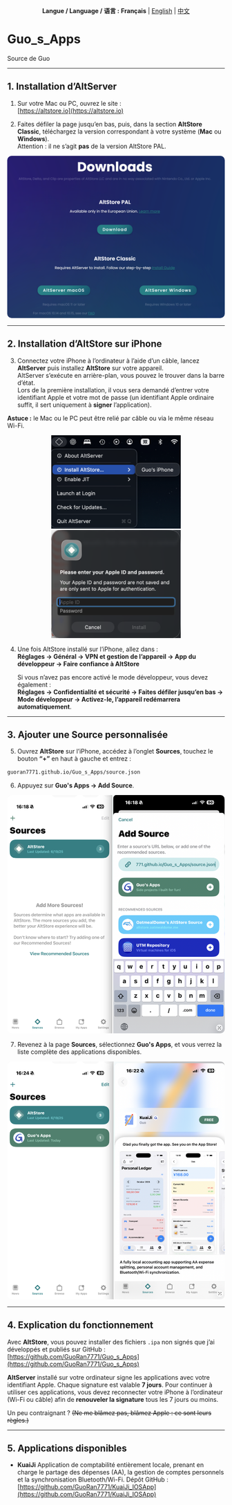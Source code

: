 <p align="center">
  <b>Langue / Language / 语言 :</b>
  <b>Français</b> |
  <a href="README.md">English</a> |
  <a href="README_CN.md">中文</a>
</p>

# Guo_s_Apps  
Source de Guo  

---

## 1. Installation d’AltServer

1. Sur votre Mac ou PC, ouvrez le site :  
   [https://altstore.io](https://altstore.io)

2. Faites défiler la page jusqu’en bas, puis, dans la section **AltStore Classic**, téléchargez la version correspondant à votre système (**Mac** ou **Windows**).  
   Attention : il ne s’agit **pas** de la version AltStore PAL.  

<p align="center">
  <img src="./assets/Source_assets/j1.png" alt="Exemple de page de téléchargement" style="border-radius:10px;">
</p>

---

## 2. Installation d’AltStore sur iPhone

3. Connectez votre iPhone à l’ordinateur à l’aide d’un câble, lancez **AltServer** puis installez **AltStore** sur votre appareil.  
   AltServer s’exécute en arrière-plan, vous pouvez le trouver dans la barre d’état.  
   Lors de la première installation, il vous sera demandé d’entrer votre identifiant Apple et votre mot de passe (un identifiant Apple ordinaire suffit, il sert uniquement à **signer** l’application).

**Astuce :** le Mac ou le PC peut être relié par câble ou via le même réseau Wi-Fi.  

<div align="center">
  <img src="./assets/Source_assets/j2.png" width="300"/>
  <img src="./assets/Source_assets/j3.png" width="300"/>
</div>

4. Une fois AltStore installé sur l’iPhone, allez dans :  
   **Réglages → Général → VPN et gestion de l’appareil → App du développeur → Faire confiance à AltStore** 

   Si vous n’avez pas encore activé le mode développeur, vous devez également :  
   **Réglages → Confidentialité et sécurité → Faites défiler jusqu’en bas → Mode développeur → Activez-le, l’appareil redémarrera automatiquement**. 

---

## 3. Ajouter une Source personnalisée

5. Ouvrez **AltStore** sur l’iPhone, accédez à l’onglet **Sources**, touchez le bouton **“+”** en haut à gauche et entrez :  

```bash
guoran7771.github.io/Guo_s_Apps/source.json
```

6. Appuyez sur **Guo's Apps → Add Source**.

<p align="center">
  <img src="./assets/Source_assets/j4.png" alt="Exemple d’ajout de source" style="border-radius:10px;">
</p>

7. Revenez à la page **Sources**, sélectionnez **Guo's Apps**, et vous verrez la liste complète des applications disponibles.

<p align="center">
  <img src="./assets/Source_assets/j5.png" alt="Exemple de liste d’applications" style="border-radius:10px;">
</p>

---

## 4. Explication du fonctionnement

Avec **AltStore**, vous pouvez installer des fichiers `.ipa` non signés que j’ai développés et publiés sur GitHub :
[https://github.com/GuoRan7771/Guo_s_Apps](https://github.com/GuoRan7771/Guo_s_Apps)

**AltServer** installé sur votre ordinateur signe les applications avec votre identifiant Apple.
Chaque signature est valable **7 jours**.
Pour continuer à utiliser ces applications, vous devez reconnecter votre iPhone à l’ordinateur (Wi-Fi ou câble) afin de **renouveler la signature** tous les 7 jours ou moins.

Un peu contraignant ?
~~(Ne me blâmez pas, blâmez Apple : ce sont leurs règles.)~~

---

## 5. Applications disponibles

* **KuaiJi**
  Application de comptabilité entièrement locale, prenant en charge le partage des dépenses (AA), la gestion de comptes personnels et la synchronisation Bluetooth/Wi-Fi.
  Dépôt GitHub :
  [https://github.com/GuoRan7771/KuaiJi_IOSApp](https://github.com/GuoRan7771/KuaiJi_IOSApp)
